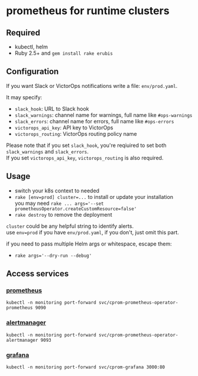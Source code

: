# prometheus for runtime clusters

## Required
* kubectl, helm
* Ruby 2.5+ and `gem install rake erubis`

## Configuration
If you want Slack or VictorOps notifications write a file: `env/prod.yaml`.

It may specify:
* `slack_hook`: URL to Slack hook
* `slack_warnings`: channel name for warnings, full name like `#ops-warnings`
* `slack_errors`: channel name for errors, full name like `#ops-errors`
* `victorops_api_key`: API key to VictorOps
* `victorops_routing`: VictorOps routing policy name

Please note that if you set `slack_hook`, you're reqiuired to set both `slack_warnings` and `slack_errors`.  
If you set `victorops_api_key`, `victorops_routing` is also required.

## Usage
* switch your k8s context to needed
* `rake [env=prod] cluster=...` to install or update your installation  
  you may need `rake ... args='--set prometheusOperator.createCustomResource=false'`
* `rake destroy` to remove the deployment

`cluster` could be any helpful string to identify alerts.  
use `env=prod` if you have `env/prod.yaml`, if you don't, just omit this part.

if you need to pass multiple Helm args or whitespace, escape them:
* `rake args='--dry-run --debug'`

## Access services

### [prometheus](http://localhost:9090/prometheus/)
`kubectl -n monitoring port-forward svc/cprom-prometheus-operator-prometheus 9090`

### [alertmanager](http://localhost:9093/alertmanager/)
`kubectl -n monitoring port-forward svc/cprom-prometheus-operator-alertmanager 9093`

### [grafana](http://localhost:3000/grafana/)
`kubectl -n monitoring port-forward svc/cprom-grafana 3000:80`

